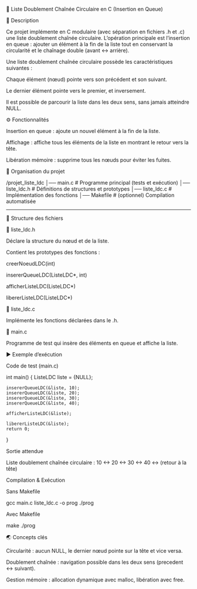 


📌 Liste Doublement Chaînée Circulaire en C (Insertion en Queue)

📖 Description

Ce projet implémente en C modulaire (avec séparation en fichiers .h et .c) une liste doublement chaînée circulaire.
L’opération principale est l’insertion en queue : ajouter un élément à la fin de la liste tout en conservant la circularité et le chaînage double (avant ↔ arrière).

Une liste doublement chaînée circulaire possède les caractéristiques suivantes :

Chaque élément (nœud) pointe vers son précédent et son suivant.

Le dernier élément pointe vers le premier, et inversement.

Il est possible de parcourir la liste dans les deux sens, sans jamais atteindre NULL.





⚙️ Fonctionnalités

Insertion en queue : ajoute un nouvel élément à la fin de la liste.

Affichage : affiche tous les éléments de la liste en montrant le retour vers la tête.

Libération mémoire : supprime tous les nœuds pour éviter les fuites.





📂 Organisation du projet

/projet_liste_ldc
│── main.c          # Programme principal (tests et exécution)
│── liste_ldc.h     # Définitions de structures et prototypes
│── liste_ldc.c     # Implémentation des fonctions
│── Makefile        # (optionnel) Compilation automatisée


---

📜 Structure des fichiers

🔹 liste_ldc.h

Déclare la structure du nœud et de la liste.

Contient les prototypes des fonctions :

creerNoeudLDC(int)

insererQueueLDC(ListeLDC*, int)

afficherListeLDC(ListeLDC*)

libererListeLDC(ListeLDC*)



🔹 liste_ldc.c

Implémente les fonctions déclarées dans le .h.


🔹 main.c

Programme de test qui insère des éléments en queue et affiche la liste.




▶️ Exemple d’exécution

Code de test (main.c)

int main() {
    ListeLDC liste = {NULL};

    insererQueueLDC(&liste, 10);
    insererQueueLDC(&liste, 20);
    insererQueueLDC(&liste, 30);
    insererQueueLDC(&liste, 40);

    afficherListeLDC(&liste);

    libererListeLDC(&liste);
    return 0;
}

Sortie attendue

Liste doublement chaînée circulaire : 10 <-> 20 <-> 30 <-> 40 <-> (retour à la tête)


 Compilation & Exécution

Sans Makefile

gcc main.c liste_ldc.c -o prog
./prog

Avec Makefile

make
./prog



🌏 Concepts clés

Circularité : aucun NULL, le dernier nœud pointe sur la tête et vice versa.

Doublement chaînée : navigation possible dans les deux sens (precedent ↔ suivant).

Gestion mémoire : allocation dynamique avec malloc, libération avec free.





